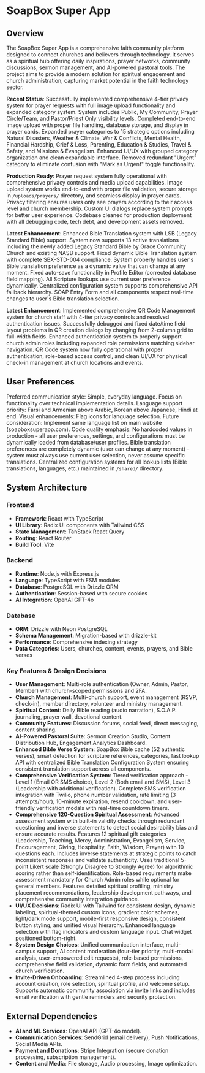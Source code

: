 # SoapBox Super App

## Overview
The SoapBox Super App is a comprehensive faith community platform designed to connect churches and believers through technology. It serves as a spiritual hub offering daily inspirations, prayer networks, community discussions, sermon management, and AI-powered pastoral tools. The project aims to provide a modern solution for spiritual engagement and church administration, capturing market potential in the faith technology sector.

**Recent Status**: Successfully implemented comprehensive 4-tier privacy system for prayer requests with full image upload functionality and expanded category system. System includes Public, My Community, Prayer Circle/Team, and Pastor/Priest Only visibility levels. Completed end-to-end image upload with proper file handling, database storage, and display in prayer cards. Expanded prayer categories to 15 strategic options including Natural Disasters, Weather & Climate, War & Conflicts, Mental Health, Financial Hardship, Grief & Loss, Parenting, Education & Studies, Travel & Safety, and Missions & Evangelism. Enhanced UI/UX with grouped category organization and clean expandable interface. Removed redundant "Urgent" category to eliminate confusion with "Mark as Urgent" toggle functionality.

**Production Ready**: Prayer request system fully operational with comprehensive privacy controls and media upload capabilities. Image upload system works end-to-end with proper file validation, secure storage in `/uploads/prayers/` directory, and seamless display in prayer cards. Privacy filtering ensures users only see prayers according to their access level and church membership. Custom UI dialogs replace system prompts for better user experience. Codebase cleaned for production deployment with all debugging code, tech debt, and development assets removed.

**Latest Enhancement**: Enhanced Bible Translation system with LSB (Legacy Standard Bible) support. System now supports 13 active translations including the newly added Legacy Standard Bible by Grace Community Church and existing NASB support. Fixed dynamic Bible Translation system with complete SBX-STD-004 compliance. System properly handles user's Bible translation preference as a dynamic value that can change at any moment. Fixed auto-save functionality in Profile Editor (corrected database field mapping). All Scripture lookups use current user preference dynamically. Centralized configuration system supports comprehensive API fallback hierarchy. SOAP Entry Form and all components respect real-time changes to user's Bible translation selection.

**Latest Enhancement**: Implemented comprehensive QR Code Management system for church staff with 4-tier privacy controls and resolved authentication issues. Successfully debugged and fixed date/time field layout problems in QR creation dialogs by changing from 2-column grid to full-width fields. Enhanced authentication system to properly support church admin roles including expanded role permissions matching sidebar navigation. QR Code system now fully operational with proper authentication, role-based access control, and clean UI/UX for physical check-in management at church locations and events.

## User Preferences
Preferred communication style: Simple, everyday language.
Focus on functionality over technical implementation details.
Language support priority: Farsi and Armenian above Arabic, Korean above Japanese, Hindi at end.
Visual enhancements: Flag icons for language selection.
Future consideration: Implement same language list on main website (soapboxsuperapp.com).
Code quality emphasis: No hardcoded values in production - all user preferences, settings, and configurations must be dynamically loaded from database/user profiles. Bible translation preferences are completely dynamic (user can change at any moment) - system must always use current user selection, never assume specific translations. Centralized configuration systems for all lookup lists (Bible translations, languages, etc.) maintained in `/shared/` directory.

## System Architecture

### Frontend
- **Framework**: React with TypeScript
- **UI Library**: Radix UI components with Tailwind CSS
- **State Management**: TanStack React Query
- **Routing**: React Router
- **Build Tool**: Vite

### Backend
- **Runtime**: Node.js with Express.js
- **Language**: TypeScript with ESM modules
- **Database**: PostgreSQL with Drizzle ORM
- **Authentication**: Session-based with secure cookies
- **AI Integration**: OpenAI GPT-4o

### Database
- **ORM**: Drizzle with Neon PostgreSQL
- **Schema Management**: Migration-based with drizzle-kit
- **Performance**: Comprehensive indexing strategy
- **Data Categories**: Users, churches, content, events, prayers, and Bible verses

### Key Features & Design Decisions
- **User Management**: Multi-role authentication (Owner, Admin, Pastor, Member) with church-scoped permissions and 2FA.
- **Church Management**: Multi-church support, event management (RSVP, check-in), member directory, volunteer and ministry management.
- **Spiritual Content**: Daily Bible reading (audio narration), S.O.A.P. journaling, prayer wall, devotional content.
- **Community Features**: Discussion forums, social feed, direct messaging, content sharing.
- **AI-Powered Pastoral Suite**: Sermon Creation Studio, Content Distribution Hub, Engagement Analytics Dashboard.
- **Enhanced Bible Verse System**: SoapBox Bible cache (52 authentic verses), smart detection for scripture references, categories, fast lookup API with centralized Bible Translation Configuration System ensuring consistent translation support across all components.
- **Comprehensive Verification System**: Tiered verification approach - Level 1 (Email OR SMS choice), Level 2 (Both email and SMS), Level 3 (Leadership with additional verification). Complete SMS verification integration with Twilio, phone number validation, rate limiting (3 attempts/hour), 10-minute expiration, resend cooldown, and user-friendly verification modals with real-time countdown timers.
- **Comprehensive 120-Question Spiritual Assessment**: Advanced assessment system with built-in validity checks through redundant questioning and inverse statements to detect social desirability bias and ensure accurate results. Features 12 spiritual gift categories (Leadership, Teaching, Mercy, Administration, Evangelism, Service, Encouragement, Giving, Hospitality, Faith, Wisdom, Prayer) with 10 questions each. Includes inverse statements at strategic points to catch inconsistent responses and validate authenticity. Uses traditional 5-point Likert scale (Strongly Disagree to Strongly Agree) for algorithmic scoring rather than self-identification. Role-based requirements make assessment mandatory for Church Admin roles while optional for general members. Features detailed spiritual profiling, ministry placement recommendations, leadership development pathways, and comprehensive community integration guidance.
- **UI/UX Decisions**: Radix UI with Tailwind for consistent design, dynamic labeling, spiritual-themed custom icons, gradient color schemes, light/dark mode support, mobile-first responsive design, consistent button styling, and unified visual hierarchy. Enhanced language selection with flag indicators and custom language input. Chat widget positioned bottom-right.
- **System Design Choices**: Unified communication interface, multi-campus support, AI content moderation (four-tier priority, multi-modal analysis, user-empowered edit requests), role-based permissions, comprehensive field validation, dynamic form fields, and automated church verification.
- **Invite-Driven Onboarding**: Streamlined 4-step process including account creation, role selection, spiritual profile, and welcome setup. Supports automatic community association via invite links and includes email verification with gentle reminders and security protection.

## External Dependencies

- **AI and ML Services**: OpenAI API (GPT-4o model).
- **Communication Services**: SendGrid (email delivery), Push Notifications, Social Media APIs.
- **Payment and Donations**: Stripe Integration (secure donation processing, subscription management).
- **Content and Media**: File storage, Audio processing, Image optimization.
```